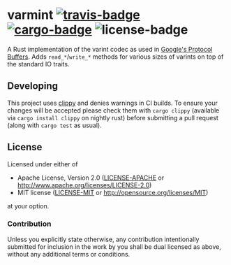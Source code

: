 # varmint [![travis-badge][]][travis] [![cargo-badge][]][cargo] ![license-badge][]

A Rust implementation of the varint codec as used in [Google's Protocol
Buffers][protobuf]. Adds `read_*`/`write_*` methods for various sizes of varints
on top of the standard IO traits.

## Developing

This project uses [clippy][] and denies warnings in CI builds. To ensure your
changes will be accepted please check them with `cargo clippy` (available via
`cargo install clippy` on nightly rust) before submitting a pull request (along
with `cargo test` as usual).

## License

Licensed under either of

 * Apache License, Version 2.0 ([LICENSE-APACHE](LICENSE-APACHE) or http://www.apache.org/licenses/LICENSE-2.0)
 * MIT license ([LICENSE-MIT](LICENSE-MIT) or http://opensource.org/licenses/MIT)

at your option.

### Contribution

Unless you explicitly state otherwise, any contribution intentionally submitted
for inclusion in the work by you shall be dual licensed as above, without any
additional terms or conditions.

[travis-badge]: https://img.shields.io/travis/Nemo157/varmint-rs/master.svg?style=flat-square
[travis]: https://travis-ci.org/Nemo157/varmint-rs
[cargo-badge]: https://img.shields.io/crates/v/varmint.svg?style=flat-square
[cargo]: https://crates.io/crates/varmint
[license-badge]: https://img.shields.io/badge/license-MIT/Apache--2.0-lightgray.svg?style=flat-square

[protobuf]: https://developers.google.com/protocol-buffers/docs/encoding#varints
[clippy]: https://github.com/Manishearth/rust-clippy
